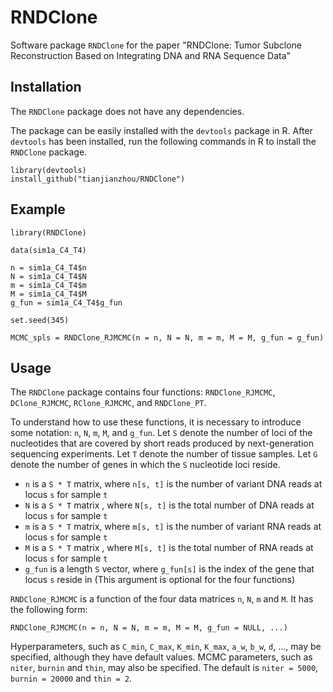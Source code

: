 # RNDClone
Software package `RNDClone` for the paper "RNDClone: Tumor Subclone Reconstruction Based on Integrating DNA and RNA Sequence Data"

## Installation
The `RNDClone` package does not have any dependencies.

The package can be easily installed with the `devtools` package in R. After `devtools` has been installed, run the following commands in R to install the `RNDClone` package.
```
library(devtools)
install_github("tianjianzhou/RNDClone")
```


## Example
```
library(RNDClone)

data(sim1a_C4_T4)

n = sim1a_C4_T4$n
N = sim1a_C4_T4$N
m = sim1a_C4_T4$m
M = sim1a_C4_T4$M
g_fun = sim1a_C4_T4$g_fun

set.seed(345)

MCMC_spls = RNDClone_RJMCMC(n = n, N = N, m = m, M = M, g_fun = g_fun)
```


## Usage
The `RNDClone` package contains four functions: `RNDClone_RJMCMC`, `DClone_RJMCMC`, `RClone_RJMCMC`, and `RNDClone_PT`.

To understand how to use these functions, it is necessary to introduce some notation: `n`, `N`, `m`, `M`, and `g_fun`. Let `S` denote the number of loci of the nucleotides that are covered by short reads produced by next-generation sequencing experiments. Let `T` denote the number of tissue samples. Let `G` denote the number of genes in which the `S` nucleotide loci reside.

- `n` is a `S * T` matrix, where `n[s, t]` is the number of variant DNA reads at locus `s` for sample `t`
- `N` is a `S * T` matrix , where `N[s, t]` is the total number of DNA reads at locus `s` for sample `t`
- `m` is a `S * T` matrix, where `m[s, t]` is the number of variant RNA reads at locus `s` for sample `t`
- `M` is a `S * T` matrix , where `M[s, t]` is the total number of RNA reads at locus `s` for sample `t`
- `g_fun` is a length `S` vector, where `g_fun[s]` is the index of the gene that locus `s` reside in (This argument is optional for the four functions)


`RNDClone_RJMCMC` is a function of the four data matrices `n`, `N`, `m` and `M`. It has the following form:
```
RNDClone_RJMCMC(n = n, N = N, m = m, M = M, g_fun = NULL, ...)
```
Hyperparameters, such as `C_min`, `C_max`, `K_min`, `K_max`, `a_w`, `b_w`, `d`, ..., may be specified, although they have default values. MCMC parameters, such as `niter`, `burnin` and `thin`, may also be specified. The default is `niter = 5000`, `burnin = 20000` and `thin = 2`.

